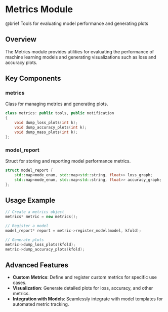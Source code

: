 # Metrics Module

@brief Tools for evaluating model performance and generating plots

## Overview

The Metrics module provides utilities for evaluating the performance of machine learning models and generating visualizations such as loss and accuracy plots.

## Key Components

### metrics

Class for managing metrics and generating plots.

```cpp
class metrics: public tools, public notification
{
    void dump_loss_plots(int k);
    void dump_accuracy_plots(int k);
    void dump_mass_plots(int k);
};
```

### model_report

Struct for storing and reporting model performance metrics.

```cpp
struct model_report {
    std::map<mode_enum, std::map<std::string, float>> loss_graph;
    std::map<mode_enum, std::map<std::string, float>> accuracy_graph;
};
```

## Usage Example

```cpp
// Create a metrics object
metrics* metric = new metrics();

// Register a model
model_report* report = metric->register_model(model, kfold);

// Generate plots
metric->dump_loss_plots(kfold);
metric->dump_accuracy_plots(kfold);
```

## Advanced Features

- **Custom Metrics**: Define and register custom metrics for specific use cases.
- **Visualization**: Generate detailed plots for loss, accuracy, and other metrics.
- **Integration with Models**: Seamlessly integrate with model templates for automated metric tracking.